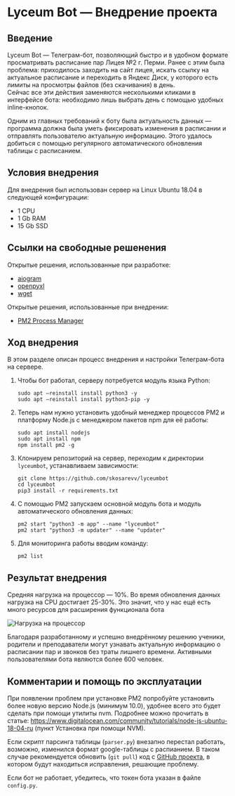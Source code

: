 # Lyceum Bot — Внедрение проекта

## Введение

Lyceum Bot — Телеграм-бот, позволяющий быстро и в удобном формате просматривать расписание пар Лицея №2 г. Перми.
Ранее с этим была проблема: приходилось заходить на сайт лицея, искать ссылку на актуальное расписание и переходить в
Яндекс Диск, у которого есть лимиты на просмотры файлов (без скачивания) в день.  
Сейчас все эти действия заменяются несколькими кликами в интерфейсе бота: необходимо лишь выбрать день с помощью удобных
inline-кнопок.

Одним из главных требований к боту была актуальность данных — программа должна была уметь фиксировать изменения в
расписании и отправлять пользователю актуальную информацию. Этого удалось добиться с помощью регулярного автоматического
обновления таблицы с расписанием.

## Условия внедрения

Для внедрения был использован сервер на Linux Ubuntu 18.04 в следующей конфигурации:

* 1 CPU
* 1 Gb RAM
* 15 Gb SSD

## Ссылки на свободные решенения

Открытые решения, использованные при разработке:

* [aiogram](https://pypi.org/project/aiogram/)
* [openpyxl](https://pypi.org/project/openpyxl/)
* [wget](https://pypi.org/project/wget/)

Открытые решения, использованные при внедрении:

* [PM2 Process Manager](https://github.com/Unitech/pm2)

## Ход внедрения

В этом разделе описан процесс внедрения и настройки Телеграм-бота на сервере.

1. Чтобы бот работал, серверу потребуется модуль языка Python:
   ```console
   sudo apt —reinstall install python3 -y
   sudo apt —reinstall install python3-pip -y
   ```

2. Теперь нам нужно установить удобный менеджер процессов PM2 и платформу Node.js с менеджером пакетов npm
   для её работы:
   ```console
   sudo apt install nodejs
   sudo apt install npm
   npm install pm2 -g
   ```

3. Клонируем репозиторий на сервер, переходим к директории `lyceumbot`, устанавливаем зависимости:
   ```console
   git clone https://github.com/skosarevv/lyceumbot
   cd lyceumbot
   pip3 install -r requirements.txt
   ```

4. С помощью PM2 запускаем основной модуль бота и модуль автоматического обновления данных:
   ```console
   pm2 start "python3 -m app" --name "lyceumbot"
   pm2 start "python3 -m updater" --name "updater"
   ```

5. Для мониторинга работы вводим команду:
   ```console
   pm2 list
   ```

## Результат внедрения

Средняя нагрузка на процессор — 10%. Во время обновления данных нагрузка на CPU достигает 25-30%. Это значит, что у нас
ещё есть много ресурсов для расширения функционала бота

![Нагрузка на процессор](https://i.ibb.co/SwJcTT1/CPU.png)

Благодаря разработанному и успешно внедрённому решению ученики, родители и преподаватели могут узнавать актуальную
информацию о расписании пар и звонков без траты лишнего времени. Активными пользователями бота являются более 600
человек.

## Комментарии и помощь по эксплуатации

При появлении проблем при установке PM2 попробуйте установить более новую версию Node.js (минимум 10.0), удобнее всего
это будет сделать при помощи утилиты nvm. Подробнее можно прочитать в
статье: https://www.digitalocean.com/community/tutorials/node-js-ubuntu-18-04-ru (пункт Установка при помощи NVM).

Если скрипт парсинга таблицы (`parser.py`) внезапно перестал работать, возможно, изменился формат google-таблицы с
распианием. В таком случае рекомендуется обновить (`git pull`) код с [GitHub проекта](https://github.com/skosarevv/lyceumbot), в
котором будут находиться исправления, решающие проблему.

Если бот не работает, убедитесь, что токен бота указан в файле `config.py`.